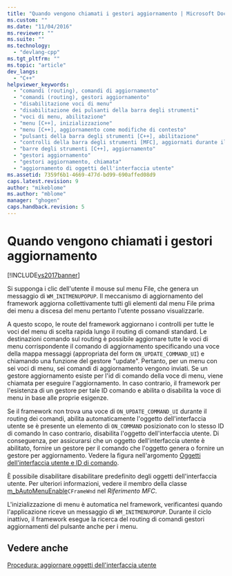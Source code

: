 ```yaml
---
title: "Quando vengono chiamati i gestori aggiornamento | Microsoft Docs"
ms.custom: ""
ms.date: "11/04/2016"
ms.reviewer: ""
ms.suite: ""
ms.technology: 
  - "devlang-cpp"
ms.tgt_pltfrm: ""
ms.topic: "article"
dev_langs: 
  - "C++"
helpviewer_keywords: 
  - "comandi (routing), comandi di aggiornamento"
  - "comandi (routing), gestori aggiornamento"
  - "disabilitazione voci di menu"
  - "disabilitazione dei pulsanti della barra degli strumenti"
  - "voci di menu, abilitazione"
  - "menu [C++], inizializzazione"
  - "menu [C++], aggiornamento come modifiche di contesto"
  - "pulsanti della barra degli strumenti [C++], abilitazione"
  - "controlli della barra degli strumenti [MFC], aggiornati durante il metodo OnIdle"
  - "barre degli strumenti [C++], aggiornamento"
  - "gestori aggiornamento"
  - "gestori aggiornamento, chiamata"
  - "aggiornamento di oggetti dell'interfaccia utente"
ms.assetid: 7359f6b1-4669-477d-bd99-690affed08d9
caps.latest.revision: 9
author: "mikeblome"
ms.author: "mblome"
manager: "ghogen"
caps.handback.revision: 5
---
```

# Quando vengono chiamati i gestori aggiornamento
[!INCLUDE[vs2017banner](../assembler/inline/includes/vs2017banner.md)]

Si supponga i clic dell'utente il mouse sul menu File, che genera un messaggio di `WM_INITMENUPOPUP`.  Il meccanismo di aggiornamento del framework aggiorna collettivamente tutti gli elementi dal menu File prima dei menu a discesa del menu pertanto l'utente possano visualizzarle.  
  
 A questo scopo, le route del framework aggiornano i controlli per tutte le voci del menu di scelta rapida lungo il routing di comandi standard.  Le destinazioni comando sul routing è possibile aggiornare tutte le voci di menu corrispondente il comando di aggiornamento specificando una voce della mappa messaggi \(appropriata del form `ON_UPDATE_COMMAND_UI`\) e chiamando una funzione del gestore "update".  Pertanto, per un menu con sei voci di menu, sei comandi di aggiornamento vengono inviati.  Se un gestore aggiornamento esiste per l'id di comando della voce di menu, viene chiamata per eseguire l'aggiornamento.  In caso contrario, il framework per l'esistenza di un gestore per tale ID comando e abilita o disabilita la voce di menu in base alle proprie esigenze.  
  
 Se il framework non trova una voce di `ON_UPDATE_COMMAND_UI` durante il routing dei comandi, abilita automaticamente l'oggetto dell'interfaccia utente se è presente un elemento di `ON_COMMAND` posizionato con lo stesso ID di comando  In caso contrario, disabilita l'oggetto dell'interfaccia utente.  Di conseguenza, per assicurarsi che un oggetto dell'interfaccia utente è abilitato, fornire un gestore per il comando che l'oggetto genera o fornire un gestore per aggiornamento.  Vedere la figura nell'argomento [Oggetti dell'interfaccia utente e ID di comando](../mfc/user-interface-objects-and-command-ids.md).  
  
 È possibile disabilitare disabilitare predefinito degli oggetti dell'interfaccia utente.  Per ulteriori informazioni, vedere il membro della classe [m\_bAutoMenuEnable](../Topic/CFrameWnd::m_bAutoMenuEnable.md)`CFrameWnd` nel *Riferimento MFC*.  
  
 L'inizializzazione di menu è automatica nel framework, verificantesi quando l'applicazione riceve un messaggio di `WM_INITMENUPOPUP`.  Durante il ciclo inattivo, il framework esegue la ricerca del routing di comandi gestori aggiornamenti del pulsante anche per i menu.  
  
## Vedere anche  
 [Procedura: aggiornare oggetti dell'interfaccia utente](../mfc/how-to-update-user-interface-objects.md)